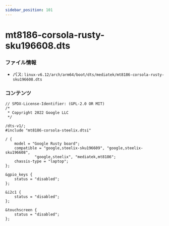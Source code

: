 ```yaml
---
sidebar_position: 101
---
```

# mt8186-corsola-rusty-sku196608.dts

### ファイル情報

- パス: `linux-v6.12/arch/arm64/boot/dts/mediatek/mt8186-corsola-rusty-sku196608.dts`

### コンテンツ

```dts
// SPDX-License-Identifier: (GPL-2.0 OR MIT)
/*
 * Copyright 2022 Google LLC
 */

/dts-v1/;
#include "mt8186-corsola-steelix.dtsi"

/ {
	model = "Google Rusty board";
	compatible = "google,steelix-sku196609", "google,steelix-sku196608",
		     "google,steelix", "mediatek,mt8186";
	chassis-type = "laptop";
};

&gpio_keys {
	status = "disabled";
};

&i2c1 {
	status = "disabled";
};

&touchscreen {
	status = "disabled";
};

```
